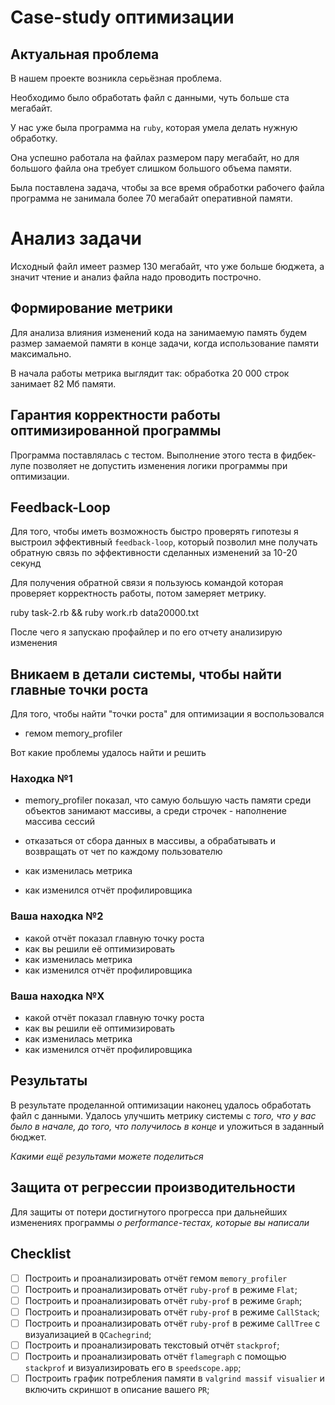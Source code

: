 # Case-study оптимизации

## Актуальная проблема
В нашем проекте возникла серьёзная проблема.

Необходимо было обработать файл с данными, чуть больше ста мегабайт.

У нас уже была программа на `ruby`, которая умела делать нужную обработку.

Она успешно работала на файлах размером пару мегабайт, но для большого файла она требует слишком большого объема памяти.

Была поставлена задача, чтобы за все время обработки рабочего файла программа не занимала более 70 мегабайт оперативной памяти.

# Анализ задачи

Исходный файл имеет размер 130 мегабайт, что уже больше бюджета, а значит чтение и анализ файла надо проводить построчно.
  
## Формирование метрики
Для анализа влияния изменений кода на занимаемую память будем размер замаемой памяти в конце задачи, когда использование памяти максимально. 

В начала работы метрика выглядит так: обработка 20 000 строк занимает 82 Мб памяти.

## Гарантия корректности работы оптимизированной программы
Программа поставлялась с тестом. Выполнение этого теста в фидбек-лупе позволяет не допустить изменения логики программы при оптимизации.


## Feedback-Loop
Для того, чтобы иметь возможность быстро проверять гипотезы я выстроил эффективный `feedback-loop`, который позволил мне получать обратную связь по эффективности сделанных изменений за 10-20 секунд

Для получения обратной связи я пользуюсь командой которая проверяет корректность работы, потом замеряет
метрику.

ruby task-2.rb && ruby work.rb data20000.txt 

После чего я запускаю профайлер и по его отчету анализирую изменения
 
## Вникаем в детали системы, чтобы найти главные точки роста
Для того, чтобы найти "точки роста" для оптимизации я воспользовался
- гемом memory_profiler

Вот какие проблемы удалось найти и решить

### Находка №1
- memory_profiler показал, что самую большую часть памяти среди объектов занимают массивы, а среди строчек - наполнение массива сессий 
- отказаться от сбора данных в массивы, а обрабатывать и возвращать от чет по каждому пользователю

- как изменилась метрика
- как изменился отчёт профилировщика

### Ваша находка №2
- какой отчёт показал главную точку роста
- как вы решили её оптимизировать
- как изменилась метрика
- как изменился отчёт профилировщика

### Ваша находка №X
- какой отчёт показал главную точку роста
- как вы решили её оптимизировать
- как изменилась метрика
- как изменился отчёт профилировщика

## Результаты
В результате проделанной оптимизации наконец удалось обработать файл с данными.
Удалось улучшить метрику системы с *того, что у вас было в начале, до того, что получилось в конце* и уложиться в заданный бюджет.

*Какими ещё результами можете поделиться*

## Защита от регрессии производительности
Для защиты от потери достигнутого прогресса при дальнейших изменениях программы *о performance-тестах, которые вы написали*

## Checklist
- [ ] Построить и проанализировать отчёт гемом `memory_profiler`
- [ ] Построить и проанализировать отчёт `ruby-prof` в режиме `Flat`;
- [ ] Построить и проанализировать отчёт `ruby-prof` в режиме `Graph`;
- [ ] Построить и проанализировать отчёт `ruby-prof` в режиме `CallStack`;
- [ ] Построить и проанализировать отчёт `ruby-prof` в режиме `CallTree` c визуализацией в `QCachegrind`;
- [ ] Построить и проанализировать текстовый отчёт `stackprof`;
- [ ] Построить и проанализировать отчёт `flamegraph` с помощью `stackprof` и визуализировать его в `speedscope.app`;
- [ ] Построить график потребления памяти в `valgrind massif visualier` и включить скриншот в описание вашего `PR`;